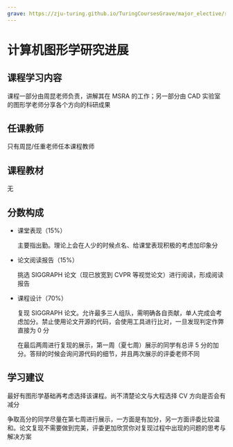 ```yaml
---
grave: https://zju-turing.github.io/TuringCoursesGrave/major_elective/research_advances_in_computer_graphics/
---
```


# 计算机图形学研究进展

## 课程学习内容

课程一部分由周昆老师负责，讲解其在 MSRA 的工作；另一部分由 CAD 实验室的图形学老师分享各个方向的科研成果

## 任课教师

只有周昆/任重老师任本课程教师

## 课程教材

无

## 分数构成

- 课堂表现（15%）

    主要指出勤。理论上会在人少的时候点名、给课堂表现积极的考虑加印象分

- 论文阅读报告（15%）

    挑选 SIGGRAPH 论文（现已放宽到 CVPR 等视觉论文）进行阅读，形成阅读报告

- 课程设计（70%）

    复现 SIGGRAPH 论文。允许最多三人组队，需明确各自贡献，单人完成会考虑加分。禁止使用论文开源的代码，会使用工具进行比对，一旦发现判定作弊直接为 0 分

    在最后两周进行复现的展示，第一周（夏七周）展示的同学有总评 5 分的加分。答辩的时候会询问源代码的细节，并且两次展示的评委老师不同

## 学习建议

最好有图形学基础再考虑选择该课程。尚不清楚论文与大程选择 CV 方向是否会有减分

争取高分的同学尽量在第七周进行展示，一方面是有加分，另一方面评委比较温和。论文复现不需要做到完美，评委更加欣赏你对复现过程中出现的问题的思考与解决方案
